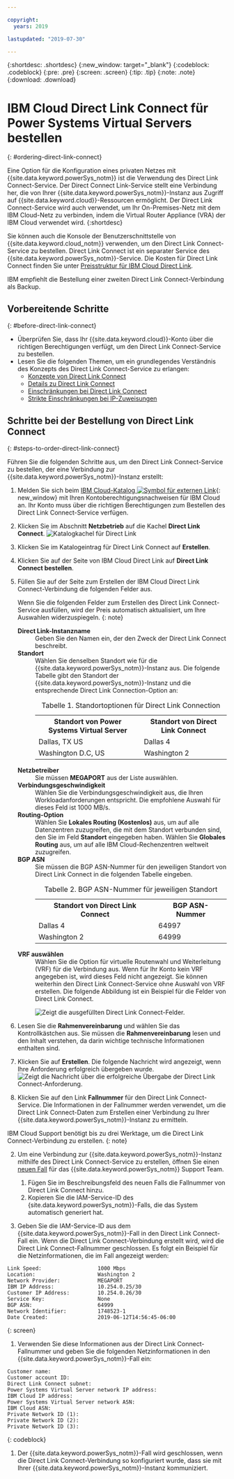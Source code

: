 ```yaml
---

copyright:
  years: 2019

lastupdated: "2019-07-30"

---
```


{:shortdesc: .shortdesc}
{:new_window: target="_blank"}
{:codeblock: .codeblock}
{:pre: .pre}
{:screen: .screen}
{:tip: .tip}
{:note: .note}
{:download: .download}

# IBM Cloud Direct Link Connect für Power Systems Virtual Servers bestellen
{: #ordering-direct-link-connect}

Eine Option für die Konfiguration eines privaten Netzes mit {{site.data.keyword.powerSys_notm}} ist die Verwendung des Direct Link Connect-Service. Der Direct Connect Link-Service stellt eine Verbindung her, die von Ihrer {{site.data.keyword.powerSys_notm}}-Instanz aus Zugriff auf {{site.data.keyword.cloud}}-Ressourcen ermöglicht. Der Direct Link Connect-Service wird auch verwendet, um Ihr On-Premises-Netz mit dem IBM Cloud-Netz zu verbinden, indem die Virtual Router Appliance (VRA) der IBM Cloud verwendet wird.
{:shortdesc}

Sie können auch die Konsole der Benutzerschnittstelle von {{site.data.keyword.cloud_notm}} verwenden, um den Direct Link Connect-Service zu bestellen. Direct Link Connect ist ein separater Service des {{site.data.keyword.powerSys_notm}}-Service. Die Kosten für Direct Link Connect finden Sie unter [Preisstruktur für IBM Cloud Direct Link](/docs/infrastructure/direct-link?topic=direct-link-pricing-for-direct-link-connect).

IBM empfiehlt die Bestellung einer zweiten Direct Link Connect-Verbindung als Backup. 

## Vorbereitende Schritte
{: #before-direct-link-connect}

* Überprüfen Sie, dass Ihr {{site.data.keyword.cloud}}-Konto über die richtigen Berechtigungen verfügt, um den Direct Link Connect-Service zu bestellen. 
* Lesen Sie die folgenden Themen, um ein grundlegendes Verständnis des Konzepts des Direct Link Connect-Service zu erlangen: 
    * [Konzepte von Direct Link Connect](/docs/infrastructure/direct-link?topic=direct-link-direct-link-connect-solution#direct-link-connect-solution)
    * [Details zu Direct Link Connect](/docs/infrastructure/direct-link?topic=direct-link-ibm-cloud-direct-link-connect-details)
    * [Einschränkungen bei Direct Link Connect](/docs/infrastructure/direct-link?topic=direct-link-known-limitations#ibm-cloud-direct-link-exchange-and-direct-link-connect-limitations)
    * [Strikte Einschränkungen bei IP-Zuweisungen](/docs/infrastructure/direct-link?topic=direct-link-configure-ibm-cloud-direct-link#strict-limitations-on-ip-assignments)

## Schritte bei der Bestellung von Direct Link Connect
{: #steps-to-order-direct-link-connect}

Führen Sie die folgenden Schritte aus, um den Direct Link Connect-Service zu bestellen, der eine Verbindung zur {{site.data.keyword.powerSys_notm}}-Instanz erstellt:

1. Melden Sie sich beim [IBM Cloud-Katalog ![Symbol für externen Link](../icons/launch-glyph.svg "Symbol für externen Link")](https://cloud.ibm.com/catalog){: new_window} mit Ihren Kontoberechtigungsnachweisen für IBM Cloud an. Ihr Konto muss über die richtigen Berechtigungen zum Bestellen des Direct Link Connect-Service verfügen. 

2. Klicken Sie im Abschnitt **Netzbetrieb** auf die Kachel **Direct Link Connect**.
![Katalogkachel für Direct Link](/images/directlink1.png "Katalogkachel für Direct Link ")

1. Klicken Sie im Katalogeintrag für Direct Link Connect auf **Erstellen**.

1. Klicken Sie auf der Seite von IBM Cloud Direct Link auf **Direct Link Connect bestellen**.

1. Füllen Sie auf der Seite zum Erstellen der IBM Cloud Direct Link Connect-Verbindung die folgenden Felder aus. 

   Wenn Sie die folgenden Felder zum Erstellen des Direct Link Connect-Service ausfüllen, wird der Preis automatisch aktualisiert, um Ihre Auswahlen widerzuspiegeln. {: note}

   <dl>
   <dt><strong>Direct Link-Instanzname</strong><dt>
   <dd>Geben Sie den Namen ein, der den Zweck der Direct Link Connect beschreibt.</dd>
   <dt><strong>Standort</strong><dt>
   <dd>Wählen Sie denselben Standort wie für die {{site.data.keyword.powerSys_notm}}-Instanz aus. Die folgende Tabelle gibt den Standort der {{site.data.keyword.powerSys_notm}}-Instanz und die entsprechende Direct Link Connection-Option an:
   <table>
   <caption>Tabelle 1. Standortoptionen für Direct Link Connection</caption>
   <tr>
   <th>Standort von Power Systems Virtual Server</th>
   <th>Standort von Direct Link Connect</th>
   </tr>
   <tr>
   <td>Dallas, TX US</td>
   <td>Dallas 4</td>
   </tr>
   <tr>
   <td>Washington D.C, US</td>
   <td>Washington 2</td>
   </tr>
   </table>
   </dd>
   <dt><strong>Netzbetreiber</strong><dt>
   <dd>Sie müssen <strong>MEGAPORT</strong> aus der Liste auswählen. </dd>
   <dt><strong>Verbindungsgeschwindigkeit</strong><dt>
   <dd>Wählen Sie die Verbindungsgeschwindigkeit aus, die Ihren Workloadanforderungen entspricht. Die empfohlene Auswahl für dieses Feld ist 1000 MB/s. </dd>
   <dt><strong>Routing-Option</strong><dt>
   <dd>Wählen Sie <strong>Lokales Routing (Kostenlos)</strong> aus, um auf alle Datenzentren zuzugreifen, die mit dem Standort verbunden sind, den Sie im Feld <strong>Standort</strong> eingegeben haben. Wählen Sie <strong>Globales Routing</strong> aus, um auf alle IBM Cloud-Rechenzentren weltweit zuzugreifen. </dd>
   <dt><strong>BGP ASN</strong><dt>
   <dd>Sie müssen die BGP ASN-Nummer für den jeweiligen Standort von Direct Link Connect in die folgenden Tabelle eingeben. <table>
   <caption>Tabelle 2. BGP ASN-Nummer für jeweiligen Standort</caption>
   <tr>
   <th>Standort von Direct Link Connect</th>
   <th>BGP ASN-Nummer</th>
   </tr>
   <tr>
   <td>Dallas 4</td>
   <td>64997</td>
   </tr>
   <tr>
   <td>Washington 2</td>
   <td>64999</td>
   </tr>
   </table>
   </dd>
   <dt><strong>VRF auswählen</strong><dt>
   <dd>Wählen Sie die Option für virtuelle Routenwahl und Weiterleitung (VRF) für die Verbindung aus. Wenn für Ihr Konto kein VRF angegeben ist, wird dieses Feld nicht angezeigt. Sie können weiterhin den Direct Link Connect-Service ohne Auswahl von VRF erstellen. Die folgende Abbildung ist ein Beispiel für die Felder von Direct Link Connect.</dd>
   <dd>

   ![Zeigt die ausgefüllten Direct Link Connect-Felder.](/images/directlink2.png "Zeigt die ausgefüllten Direct Link Connect-Felder.")
   </dd>
   </dl>
2. Lesen Sie die **Rahmenvereinbarung** und wählen Sie das Kontrollkästchen aus. Sie müssen die **Rahmenvereinbarung** lesen und den Inhalt verstehen, da darin wichtige technische Informationen enthalten sind. 

3. Klicken Sie auf **Erstellen**. Die folgende Nachricht wird angezeigt, wenn Ihre Anforderung erfolgreich übergeben wurde.![Zeigt die Nachricht über die erfolgreiche Übergabe der Direct Link Connect-Anforderung.](/images/directlink3.png "Zeigt die Nachricht über die erfolgreiche Übergabe der Direct Link Connect-Anforderung.")

1. Klicken Sie auf den Link **Fallnummer** für den Direct Link Connect-Service. Die Informationen in der Fallnummer werden verwendet, um die Direct Link Connect-Daten zum Erstellen einer Verbindung zu Ihrer {{site.data.keyword.powerSys_notm}}-Instanz zu ermitteln.

  IBM Cloud Support benötigt bis zu drei Werktage, um die Direct Link Connect-Verbindung zu erstellen.
  {: note}

2. Um eine Verbindung zur {{site.data.keyword.powerSys_notm}}-Instanz mithilfe des Direct Link Connect-Service zu erstellen, öffnen Sie einen [neuen Fall](/docs/infrastructure/power-iaas?topic=power-iaas-getting-help-and-support) für das {{site.data.keyword.powerSys_notm}} Support Team.

      1. Fügen Sie im Beschreibungsfeld des neuen Falls die Fallnummer von Direct Link Connect hinzu.
      2. Kopieren Sie die IAM-Service-ID des {site.data.keyword.powerSys_notm}}-Falls, die das System automatisch generiert hat. 

3. Geben Sie die IAM-Service-ID aus dem {{site.data.keyword.powerSys_notm}}-Fall in den Direct Link Connect-Fall ein. Wenn die Direct Link Connect-Verbindung erstellt wird, wird die Direct Link Connect-Fallnummer geschlossen. Es folgt ein Beispiel für die Netzinformationen, die im Fall angezeigt werden:


  ```shell
  Link Speed:                  1000 Mbps
  Location:                    Washington 2
  Network Provider:            MEGAPORT
  IBM IP Address:              10.254.0.25/30
  Customer IP Address:         10.254.0.26/30
  Service Key:                 None
  BGP ASN:                     64999
  Network Identifier:          1748523-1
  Date Created:                2019-06-12T14:56:45-06:00
  ```
  {: screen}

1. Verwenden Sie diese Informationen aus der Direct Link Connect-Fallnummer und geben Sie die folgenden Netzinformationen in den {{site.data.keyword.powerSys_notm}}-Fall ein:


  ```shell
  Customer name:
  Customer account ID:
  Direct Link Connect subnet:
  Power Systems Virtual Server network IP address:
  IBM Cloud IP address:
  Power Systems Virtual Server network ASN:
  IBM Cloud ASN:
  Private Network ID (1):
  Private Network ID (2):
  Private Network ID (3):
  ```
  {: codeblock}

1. Der {{site.data.keyword.powerSys_notm}}-Fall wird geschlossen, wenn die Direct Link Connect-Verbindung so konfiguriert wurde, dass sie mit Ihrer {{site.data.keyword.powerSys_notm}}-Instanz kommuniziert. 
